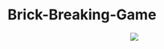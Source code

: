 # Brick-Breaking-Game
<p align="center">
  <img  src="![bandicam 2022-09-13 10-10-30-604_1](https://user-images.githubusercontent.com/112391850/189836048-574cb479-cce5-4b4e-8121-e8ad03abc939.gif)">
</p>
  

